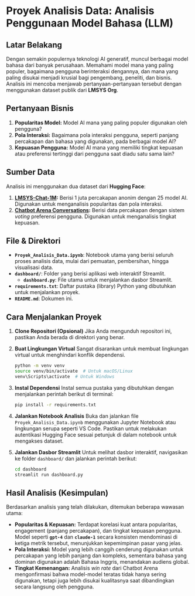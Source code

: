 # Proyek Analisis Data: Analisis Penggunaan Model Bahasa (LLM)

## Latar Belakang

Dengan semakin populernya teknologi AI generatif, muncul berbagai model bahasa dari banyak perusahaan. Memahami model mana yang paling populer, bagaimana pengguna berinteraksi dengannya, dan mana yang paling disukai menjadi krusial bagi pengembang, peneliti, dan bisnis. Analisis ini mencoba menjawab pertanyaan-pertanyaan tersebut dengan menggunakan dataset publik dari **LMSYS Org**.

## Pertanyaan Bisnis

1.  **Popularitas Model:** Model AI mana yang paling populer digunakan oleh pengguna?
2.  **Pola Interaksi:** Bagaimana pola interaksi pengguna, seperti panjang percakapan dan bahasa yang digunakan, pada berbagai model AI?
3.  **Kepuasan Pengguna:** Model AI mana yang memiliki tingkat kepuasan atau preferensi tertinggi dari pengguna saat diadu satu sama lain?

## Sumber Data

Analisis ini menggunakan dua dataset dari **Hugging Face**:
1.  **[LMSYS-Chat-1M](https://huggingface.co/datasets/lmsys/lmsys-chat-1m):** Berisi 1 juta percakapan anonim dengan 25 model AI. Digunakan untuk menganalisis popularitas dan pola interaksi.
2.  **[Chatbot Arena Conversations](https://huggingface.co/datasets/lmsys/chatbot_arena_conversations):** Berisi data percakapan dengan sistem *voting* preferensi pengguna. Digunakan untuk menganalisis tingkat kepuasan.

## File & Direktori

-   **`Proyek_Analisis_Data.ipynb`**: Notebook utama yang berisi seluruh proses analisis data, mulai dari pemuatan, pembersihan, hingga visualisasi data.
-   **`dashboard/`**: Folder yang berisi aplikasi web interaktif Streamlit.
    -   **`dashboard.py`**: File utama untuk menjalankan dasbor Streamlit.
-   **`requirements.txt`**: Daftar pustaka (library) Python yang dibutuhkan untuk menjalankan proyek.
-   **`README.md`**: Dokumen ini.

## Cara Menjalankan Proyek

1.  **Clone Repositori (Opsional)**
    Jika Anda mengunduh repositori ini, pastikan Anda berada di direktori yang benar.

2.  **Buat Lingkungan Virtual**
    Sangat disarankan untuk membuat lingkungan virtual untuk menghindari konflik dependensi.
    ```bash
    python -m venv venv
    source venv/bin/activate  # Untuk macOS/Linux
    venv\Scripts\activate  # Untuk Windows
    ```

3.  **Instal Dependensi**
    Instal semua pustaka yang dibutuhkan dengan menjalankan perintah berikut di terminal:
    ```bash
    pip install -r requirements.txt
    ```

4.  **Jalankan Notebook Analisis**
    Buka dan jalankan file `Proyek_Analisis_Data.ipynb` menggunakan Jupyter Notebook atau lingkungan serupa seperti VS Code. Pastikan untuk melakukan autentikasi Hugging Face sesuai petunjuk di dalam notebook untuk mengakses dataset.

5.  **Jalankan Dasbor Streamlit**
    Untuk melihat dasbor interaktif, navigasikan ke folder `dashboard/` dan jalankan perintah berikut:
    ```bash
    cd dashboard
    streamlit run dashboard.py
    ```

## Hasil Analisis (Kesimpulan)

Berdasarkan analisis yang telah dilakukan, ditemukan beberapa wawasan utama:
-   **Popularitas & Kepuasan:** Terdapat korelasi kuat antara popularitas, engagement (panjang percakapan), dan tingkat kepuasan pengguna. Model seperti **`gpt-4`** dan **`claude-1`** secara konsisten mendominasi di ketiga metrik tersebut, menunjukkan kepemimpinan pasar yang jelas.
-   **Pola Interaksi:** Model yang lebih canggih cenderung digunakan untuk percakapan yang lebih panjang dan kompleks, sementara bahasa yang dominan digunakan adalah Bahasa Inggris, menandakan audiens global.
-   **Tingkat Kemenangan:** Analisis *win rate* dari Chatbot Arena mengonfirmasi bahwa model-model teratas tidak hanya sering digunakan, tetapi juga lebih disukai kualitasnya saat dibandingkan secara langsung oleh pengguna.
